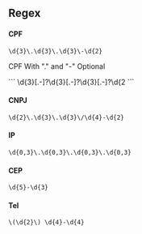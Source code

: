 ## Regex

#### CPF
```
\d{3}\.\d{3}\.\d{3}\-\d{2}
```
<p>CPF With "." and "-" Optional</p>
```
\d{3}[.-]?\d{3}[.-]?\d{3}[.-]?\d{2
```

#### CNPJ

```
\d{2}\.\d{3}\.\d{3}\/\d{4}-\d{2}
```

#### IP
```
\d{0,3}\.\d{0,3}\.\d{0,3}\.\d{0,3}
```

#### CEP
```
\d{5}-\d{3}
```

#### Tel
```
\(\d{2}\) \d{4}-\d{4}
```
